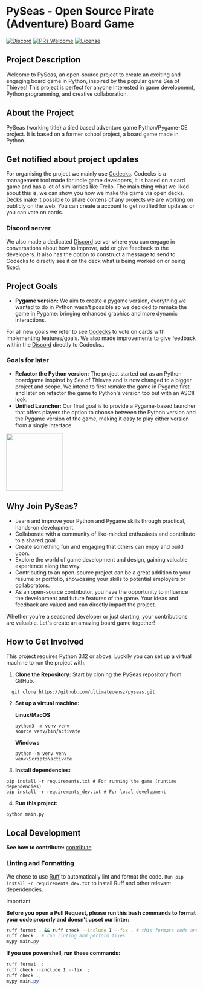 # PySeas - Open Source Pirate (Adventure) Board Game

[![Discord](https://discord.com/api/guilds/1272287320934056066/widget.png)](https://discord.gg/s2P9fZbeZs)
[![PRs Welcome](https://img.shields.io/badge/PRs-welcome-brightgreen.svg?style=flat-square)](https://www.freecodecamp.org/news/how-to-make-your-first-pull-request-on-github-3/)
[![License](https://img.shields.io/github/license/ultimateownsz/pyseas)](https://github.com/ultimateownsz/PySeas/blob/main/LICENSE)

## Project Description

Welcome to PySeas, an open-source project to create an exciting and engaging board game in Python, inspired by the popular game Sea of Thieves! This project is perfect for anyone interested in game development, Python programming, and creative collaboration.

## About the Project

PySeas {working title} a tiled based adventure game Python/Pygame-CE project. It is based on a former school project, a board game made in Python.

## Get notified about project updates
For organising the project we mainly use [Codecks](https://open.codecks.io/pyseas). Codecks is a management tool made for indie game developers, it is based on a card game and has a lot of similarities like Trello. The main thing what we liked about this is, we can show you how we make the game via open decks. Decks make it possible to share contens of any projects we are working on publicly on the web. You can create a account to get notified for updates or you can vote on cards.

### Discord server
We also made a dedicated [Discord](https://discord.gg/MZ5MHqDnGW) server where you can engage in conversations about how to improve, add or give feedback to the developers. It also has the option to construct a message to send to Codecks to directly see it on the deck what is being worked on or being fixed.

## Project Goals
- **Pygame version:** We aim to create a pygame version, everything we wanted to do in Python wasn't possible so we decided to remake the game in Pygame: bringing enhanced graphics and more dynamic interactions.

For all new goals we refer to see [Codecks](https://open.codecks.io/pyseas) to vote on cards with implementing features/goals. We also made improvements to give feedback within the [Discord](https://discord.gg/MZ5MHqDnGW) directly to Codecks..

### Goals for later
- **Refactor the Python version:** The project started out as an Python boardgame inspired by Sea of Thieves and is now changed to a bigger project and scope. We intend to first remake the game in Pygame first and later on refactor the game to Python's version too but with an ASCII look.
- **Unified Launcher:** Our final goal is to provide a Pygame-based launcher that offers players the option to choose between the Python version and the Pygame version of the game, making it easy to play either version from a single interface.
<img src="https://img.itch.zone/aW1nLzE1MDEzOTMwLmdpZg==/347x500/A%2BBsU5.gif" style="width: 150px; height: 150px;" />

## Why Join PySeas?

- Learn and improve your Python and Pygame skills through practical, hands-on development.
- Collaborate with a community of like-minded enthusiasts and contribute to a shared goal.
- Create something fun and engaging that others can enjoy and build upon.
- Explore the world of game development and design, gaining valuable experience along the way.
- Contributing to an open-source project can be a great addition to your resume or portfolio, showcasing your skills to potential employers or collaborators.
- As an open-source contributor, you have the opportunity to influence the development and future features of the game. Your ideas and feedback are valued and can directly impact the project.

Whether you're a seasoned developer or just starting, your contributions are valuable. Let's create an amazing board game together!

## How to Get Involved

This project requires Python 3.12 or above. Luckily you can set up a virtual machine to run the project with.

1. **Clone the Repository:** Start by cloning the PySeas repository from GitHub.
```
  git clone https://github.com/ultimateownsz/pyseas.git
```
2. **Set up a virtual machine:** 

   **Linux/MacOS**
    ```
    python3 -m venv venv
    source venv/bin/activate
    ```
   **Windows**
    ```
    python -m venv venv
    venv\Scripts\activate
    ```

4. **Install dependencies:**
```
pip install -r requirements.txt # For running the game (runtime dependencies)
pip install -r requirements_dev.txt # For local development
```
4. **Run this project:**
```
python main.py
```

## Local Development
**See how to contribute:** [contribute](./CONTRIBUTING.md)

### Linting and Formatting
We chose to use [Ruff](https://docs.astral.sh/ruff/) to automatically lint and format the code. `Run pip install -r requirements_dev.txt` to install Ruff and other relevant dependencies.

> [!IMPORTANT]
> **Before you open a Pull Request, please run this bash commands to format your code properly and doesn't upset our linter:**
>
> 
> ```sh
> ruff format . && ruff check --include I --fix . # this formats code and sort imports
> ruff check . # run linting and perform fixes
> mypy main.py
> ```
>
> **If you use powershell, run these commands:**
>
> ```powershell
> ruff format .;
> ruff check --include I --fix .;
> ruff check .;
> mypy main.py
> ```
